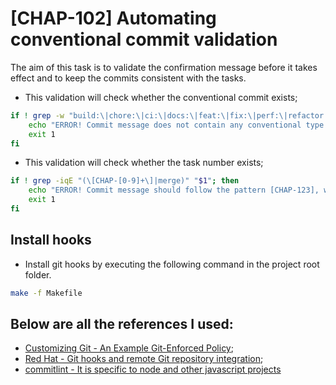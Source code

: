 # [CHAP-102] Automating conventional commit validation

The aim of this task is to validate the confirmation message before it takes effect and to keep the commits consistent with the tasks.

- This validation will check whether the conventional commit exists;
```bash
if ! grep -w "build:\|chore:\|ci:\|docs:\|feat:\|fix:\|perf:\|refactor:\|revert:\|test:" "$1"; then
    echo "ERROR! Commit message does not contain any conventional type., e.g. feat:, fix:." >&2
    exit 1
fi
```

- This validation will check whether the task number exists;
```bash
if ! grep -iqE "(\[CHAP-[0-9]+\]|merge)" "$1"; then
    echo "ERROR! Commit message should follow the pattern [CHAP-123], where 123 is the task number." >&2
    exit 1
fi
```

## Install hooks

- Install git hooks by executing the following command in the project root folder.

```bash
make -f Makefile
```

## Below are all the references I used:

* [Customizing Git - An Example Git-Enforced Policy](https://git-scm.com/book/en/v2/Customizing-Git-An-Example-Git-Enforced-Policy);
* [Red Hat - Git hooks and remote Git repository integration](https://access.redhat.com/documentation/en-us/red_hat_decision_manager/7.8/html/configuring_business_central_settings_and_properties/managing-business-central-git-hooks-con);
* [commitlint - It is specific to node and other javascript projects](https://github.com/conventional-changelog/commitlint/blob/master/README.md)